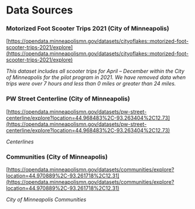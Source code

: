# Data Sources
### Motorized Foot Scooter Trips 2021 (City of Minneapolis)

[https://opendata.minneapolismn.gov/datasets/cityoflakes::motorized-foot-scooter-trips-2021/explore](https://opendata.minneapolismn.gov/datasets/cityoflakes::motorized-foot-scooter-trips-2021/explore)

*This dataset includes all scooter trips for April – December within the City of Minneapolis for the pilot program in 2021. We have removed data when trips were over 7 hours and less than 0 miles or greater than 24 miles.*


### PW Street Centerline (City of Minneapolis)

[https://opendata.minneapolismn.gov/datasets/pw-street-centerline/explore?location=44.968483%2C-93.263404%2C12.73](https://opendata.minneapolismn.gov/datasets/pw-street-centerline/explore?location=44.968483%2C-93.263404%2C12.73)

*Centerlines*


### Communities (City of Minneapolis)

[https://opendata.minneapolismn.gov/datasets/communities/explore?location=44.970889%2C-93.261718%2C12.31](https://opendata.minneapolismn.gov/datasets/communities/explore?location=44.970889%2C-93.261718%2C12.31)

*City of Minneapolis Communities*
